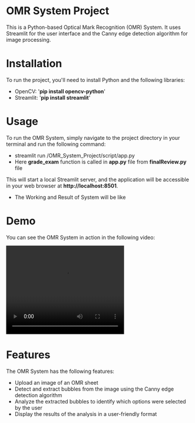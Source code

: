 # OMR System Project

This is a Python-based Optical Mark Recognition (OMR) System. It uses Streamlit for the user interface and the Canny edge detection algorithm for image processing.

# Installation
To run the project, you'll need to install Python and the following libraries:
- OpenCV: '**pip install opencv-python**'
- Streamlit: '**pip install streamlit**'

# Usage
To run the OMR System, simply navigate to the project directory in your terminal and run the following command:
- streamlit run /OMR_System_Project/script/app.py
- Here **grade_exam** function is called in **app.py** file from **finalReview.py** file

This will start a local Streamlit server, and the application will be accessible in your web browser at **http://localhost:8501**.
- The Working and Result of System will be like 

# Demo
You can see the OMR System in action in the following video:

<video width="320" height="240" controls>
  <source src="./streamlit-app-2023-05-12-14-05-12.webm" type="video/webm">
  Your browser does not support the video tag.
</video>

# Features
The OMR System has the following features:
- Upload an image of an OMR sheet
- Detect and extract bubbles from the image using the Canny edge detection algorithm
- Analyze the extracted bubbles to identify which options were selected by the user
- Display the results of the analysis in a user-friendly format
